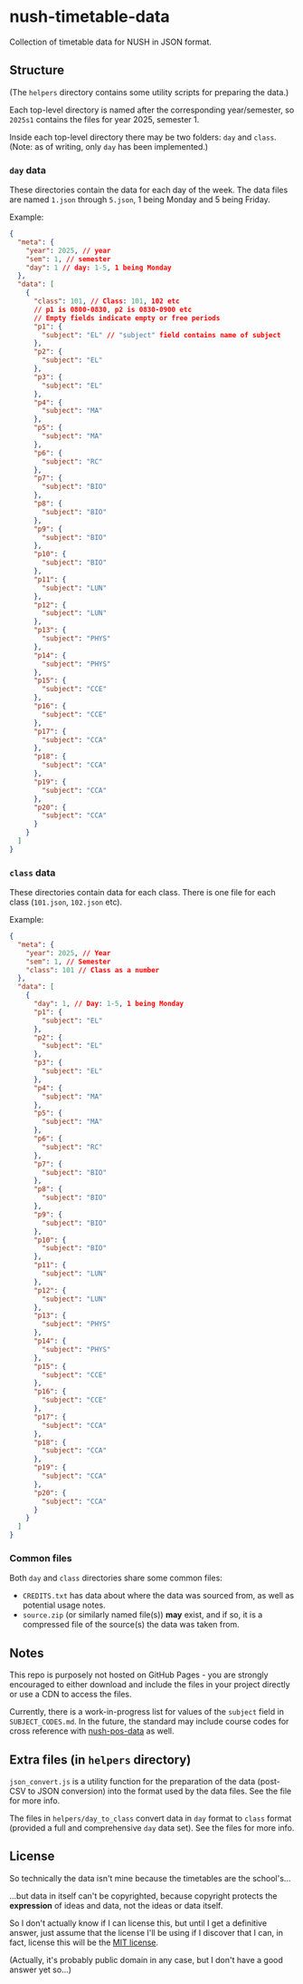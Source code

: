 # nush-timetable-data
Collection of timetable data for NUSH in JSON format.

## Structure
(The `helpers` directory contains some utility scripts for preparing the data.)

Each top-level directory is named after the corresponding year/semester, so `2025s1` contains the files for year 2025, semester 1.

Inside each top-level directory there may be two folders: `day` and `class`. (Note: as of writing, only `day` has been implemented.)

### `day` data
These directories contain the data for each day of the week. The data files are named `1.json` through `5.json`, 1 being Monday and 5 being Friday.

Example:
```json
{
  "meta": {
    "year": 2025, // year
    "sem": 1, // semester
    "day": 1 // day: 1-5, 1 being Monday
  },
  "data": [
    {
      "class": 101, // Class: 101, 102 etc
      // p1 is 0800-0830, p2 is 0830-0900 etc
      // Empty fields indicate empty or free periods
      "p1": {
        "subject": "EL" // "subject" field contains name of subject
      },
      "p2": {
        "subject": "EL"
      },
      "p3": {
        "subject": "EL"
      },
      "p4": {
        "subject": "MA"
      },
      "p5": {
        "subject": "MA"
      },
      "p6": {
        "subject": "RC"
      },
      "p7": {
        "subject": "BIO"
      },
      "p8": {
        "subject": "BIO"
      },
      "p9": {
        "subject": "BIO"
      },
      "p10": {
        "subject": "BIO"
      },
      "p11": {
        "subject": "LUN"
      },
      "p12": {
        "subject": "LUN"
      },
      "p13": {
        "subject": "PHYS"
      },
      "p14": {
        "subject": "PHYS"
      },
      "p15": {
        "subject": "CCE"
      },
      "p16": {
        "subject": "CCE"
      },
      "p17": {
        "subject": "CCA"
      },
      "p18": {
        "subject": "CCA"
      },
      "p19": {
        "subject": "CCA"
      },
      "p20": {
        "subject": "CCA"
      }
    }
  ]
}
```

### `class` data
These directories contain data for each class. There is one file for each class (`101.json`, `102.json` etc).

Example:
```json
{
  "meta": {
    "year": 2025, // Year
    "sem": 1, // Semester
    "class": 101 // Class as a number
  },
  "data": [
    {
      "day": 1, // Day: 1-5, 1 being Monday
      "p1": {
        "subject": "EL"
      },
      "p2": {
        "subject": "EL"
      },
      "p3": {
        "subject": "EL"
      },
      "p4": {
        "subject": "MA"
      },
      "p5": {
        "subject": "MA"
      },
      "p6": {
        "subject": "RC"
      },
      "p7": {
        "subject": "BIO"
      },
      "p8": {
        "subject": "BIO"
      },
      "p9": {
        "subject": "BIO"
      },
      "p10": {
        "subject": "BIO"
      },
      "p11": {
        "subject": "LUN"
      },
      "p12": {
        "subject": "LUN"
      },
      "p13": {
        "subject": "PHYS"
      },
      "p14": {
        "subject": "PHYS"
      },
      "p15": {
        "subject": "CCE"
      },
      "p16": {
        "subject": "CCE"
      },
      "p17": {
        "subject": "CCA"
      },
      "p18": {
        "subject": "CCA"
      },
      "p19": {
        "subject": "CCA"
      },
      "p20": {
        "subject": "CCA"
      }
    }
  ]
}
```

### Common files
Both `day` and `class` directories share some common files:
- `CREDITS.txt` has data about where the data was sourced from, as well as potential usage notes. 
- `source.zip` (or similarly named file(s)) **may** exist, and if so, it is a compressed file of the source(s) the data was taken from.

## Notes
This repo is purposely not hosted on GitHub Pages - you are strongly encouraged to either download and include the files in your project directly or use a CDN to access the files.

Currently, there is a work-in-progress list for values of the `subject` field in `SUBJECT_CODES.md`. In the future, the standard may include course codes for cross reference with [nush-pos-data](https://github.com/gohjy/nush-pos-data) as well.

## Extra files (in `helpers` directory)
`json_convert.js` is a utility function for the preparation of the data (post-CSV to JSON conversion) into the format used by the data files. See the file for more info.

The files in `helpers/day_to_class` convert data in `day` format to `class` format (provided a full and comprehensive `day` data set). See the files for more info.

## License
So technically the data isn't mine because the timetables are the school's...

...but data in itself can't be copyrighted, because copyright protects the **expression** of ideas and data, not the ideas or data itself.

So I don't actually know if I can license this, but until I get a definitive answer, just assume that the license I'll be using if I discover that I can, in fact, license this will be the [MIT license](https://choosealicense.com/licenses/mit/).

(Actually, it's probably public domain in any case, but I don't have a good answer yet so...)